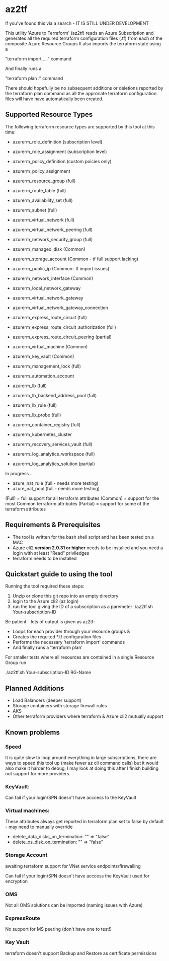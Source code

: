 # az2tf

If you've found this via a search - IT IS STILL UNDER DEVELOPMENT

This utility 'Azure to Terraform' (az2tf) 
reads an Azure Subscription and generates all the required terraform configuration files (.tf) from each of the composite Azure Resource Groups
It also imports the terraform state using a

"terraform import ...." command

And finally runs a 

"terraform plan ."  command 

There should hopefully be no subsequent additions or deletions reported by the terraform plan command as all the approriate terraform configuration files will have have automatically been created.

## Supported Resource Types

The following terraform resource types are supported by this tool at this time:

* azurerm_role_definition (subscription level)
* azurerm_role_assignment (subscription level)
* azurerm_policy_definition (custom poicies only)
* azurerm_policy_assignment

* azurerm_resource_group (full)
* azurerm_route_table (full)
* azurerm_availability_set (full)
* azurerm_subnet (full)
* azurerm_virtual_network (full)
* azurerm_virtual_network_peering (full)
* azurerm_network_security_group (full)
* azurerm_managed_disk  (Common)
* azurerm_storage_account (Common - tf full support lacking)
* azurerm_public_ip  (Common- tf import issues)
* azurerm_network_interface  (Common)
* azurerm_local_network_gateway
* azurerm_virtual_network_gateway
* azurerm_virtual_network_gateway_connection
* azurerm_express_route_circuit (full)
* azurerm_express_route_circuit_authorization (full)
* azurerm_express_route_circuit_peering (partial)

* azurerm_virtual_machine  (Common)
* azurerm_key_vault (Common)
* azurerm_management_lock  (full)
* azurerm_automation_account
* azurerm_lb  (full)
* azurerm_lb_backend_address_pool (full)
* azurerm_lb_rule (full)
* azurerm_lb_probe (full)

* azurerm_container_registry (full)
* azurerm_kubernetes_cluster
* azurerm_recovery_services_vault (full)
* azurerm_log_analytics_workspace (full)
* azurerm_log_analytics_solution (partial)

In progress ..

* azure_nat_rule (full - needs more testing)
* azure_nat_pool (full - needs more testing)

(Full) = full support for all terraform attributes
(Common) = support for the most Common terraform attributes
(Partial) = support for some of the terraform attributes

## Requirements & Prerequisites
+ The tool is written for the bash shell script and has been tested on a MAC
+ Azure cli2 **version 2.0.31 or higher** needs to be installed and you need a login with at least "Read" priviledges
+ terraform needs to be installed


## Quickstart guide to using the tool

Running the tool required these steps:
1. Unzip or clone this git repo into an empty directory
1. login to the Azure cli2  (az login)
1. run the tool giving the ID of a subscription as a paremeter  ./az2tf.sh  Your-subscription-ID 

Be patient - lots of output is given as az2tf:

+ Loops for each provider through your resource groups &
+ Creates the requited *.tf configuration files
+ Performs the necessary 'terraform import' commands
+ And finally runs a 'terraform plan'

For smaller tests where all resources are contained in a single Resource Group run 

./az2tf.sh Your-subscription-ID  RG-Name


## Planned Additions

+ Load Balancers (deeper support)
+ Storage containers with storage firewall rules
+ AKS
+ Other terraform providers where terraform & Azure cli2 mutually support

## Known problems

### Speed

It is quite slow to loop around everything in large subscriptions, there are ways to speed this tool up (make fewer az cli command calls) but it would also make it harder to debug, I may look at doing this after I finish building out support for more providers.

### KeyVault:

Can fail if your login/SPN doesn't have acccess to the KeyVault

### Virtual machines:
These attributes always get reported in terraform plan set to false by default  - may need to manually override

+ delete_data_disks_on_termination:           "" => "false"
+ delete_os_disk_on_termination:              "" => "false"


### Storage Account

awaiting terraform support for VNet service endpoints/firewalling

Can fail if your login/SPN doesn't have acccess the KeyVault used for encryption

### OMS

Not all OMS solutions can be imported (naming issues with Azure)

### ExpressRoute

No support for MS peering (don't have one to test!)


### Key Vault

terraform doesn't support Backup and Restore as certificate permissions